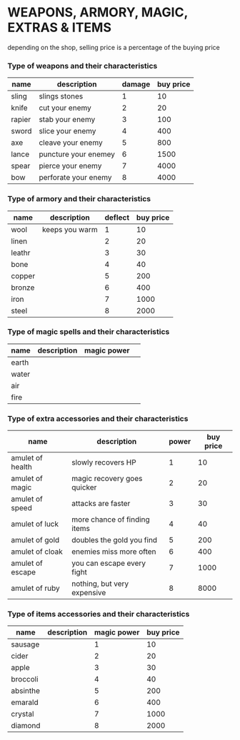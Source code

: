 # WEAPONS, ARMORY, MAGIC, EXTRAS & ITEMS

depending on the shop, selling price is a percentage of the buying price

### Type of weapons and their characteristics

| name 	 		| description		 	| damage	 | 	buy price	 |
| ---      		| ---				 	| ---        | ---           |
| sling    		| slings stones		 	| 1		  	 | 10		     |
| knife    		| cut your enemy	 	| 2		  	 | 20		     |
| rapier   		| stab your enemy 	 	| 3		  	 | 100		     |
| sword    		| slice your enemy	 	| 4		  	 | 400		     |
| axe      		| cleave your enemy	 	| 5		  	 | 800		  	 |
| lance 		| puncture your enemey	| 6		  	 | 1500		     |
| spear			| pierce your enemy	 	| 7		  	 | 4000	      	 |
| bow      		| perforate your enemy	| 8		  	 | 4000	      	 |


### Type of armory and their characteristics

| name	 		| description		| deflect	  | buy price 	  |
| ---      		| ---				| ---         | ---           |
| wool			| keeps you warm	| 1			  | 10			  |
| linen			|					| 2			  | 20			  |
| leathr		|					| 3			  | 30			  |
| bone			|					| 4			  | 40			  |
| copper		|					| 5			  | 200			  |
| bronze		|					| 6			  | 400			  |
| iron			|					| 7			  | 1000		  |
| steel			|					| 8			  | 2000		  |

### Type of magic spells and their characteristics

| name	 		|  description	| magic power	  | 			  |
| ---      		| ---			| ---        	  | ---           |
| earth			|				| 			 	  | 			  |
| water			|				| 				  | 			  |
| air			|				| 				  | 			  |
| fire			|				| 				  | 			  |


### Type of extra accessories and their characteristics

| 	name	 		| 	description					| 	power		 | 	buy price	 |
| ---      			| ---							| ---        	 | ---           |
| amulet of health	| slowly recovers HP			| 1			 	 | 10			 |
| amulet of magic	| magic recovery goes quicker	| 2				 | 20			 |
| amulet of speed	| attacks are faster			| 3				 | 30			 |
| amulet of luck	| more chance of finding items	| 4				 | 40			 |
| amulet of gold	| doubles the gold you find		| 5				 | 200			 |
| amulet of cloak	| enemies miss more often 		| 6				 | 400			 |
| amulet of escape	| you can escape every fight	| 7				 | 1000		  	 |
| amulet of ruby	| nothing, but very expensive	| 8				 | 8000		  	 |

### Type of items accessories and their characteristics

| 	name	 		| 	description	| 	magic power	 | 	buy price	 |
| ---      			| ---			| ---        	 | ---           |
| sausage			|				| 1			 	 | 10			 |
| cider 			|				| 2				 | 20			 |
| apple				|				| 3				 | 30			 |
| broccoli			|				| 4				 | 40			 |
| absinthe 			|				| 5				 | 200			 |
| emarald			|				| 6				 | 400			 |
| crystal			|				| 7				 | 1000		  	 |
| diamond			|				| 8				 | 2000		  	 |
